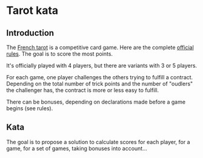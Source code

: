# Tarot kata

## Introduction
The [French tarot](https://fr.wikipedia.org/wiki/Tarot_fran%C3%A7ais) is a competitive card game. Here are the complete [official rules](https://www.fftarot.fr/assets/documents/R-RO201206.pdf).
The goal is to score the most points.

It's officially played with 4 players, but there are variants with 3 or 5 players.

For each game, one player challenges the others trying to fulfill a contract.
Depending on the total number of trick points and the number of "oudlers" the challenger has, the contract is more or less easy to fulfill.

There can be bonuses, depending on declarations made before a game begins (see rules).

## Kata
The goal is to propose a solution to calculate scores for each player, for a game, for a set of games, taking bonuses into account...


